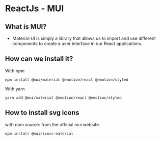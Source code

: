 
# ReactJs - MUI

## What is MUI?
* Material-UI is simply a library that allows us to import and use different components to create a user interface in our React applications.

## How can we install it?
With npm

    npm install @mui/material @emotion/react @emotion/styled
With yarn

    yarn add @mui/material @emotion/react @emotion/styled

## How to install svg icons
with npm
source: from the official mui website.

    npm install @mui/icons-material




